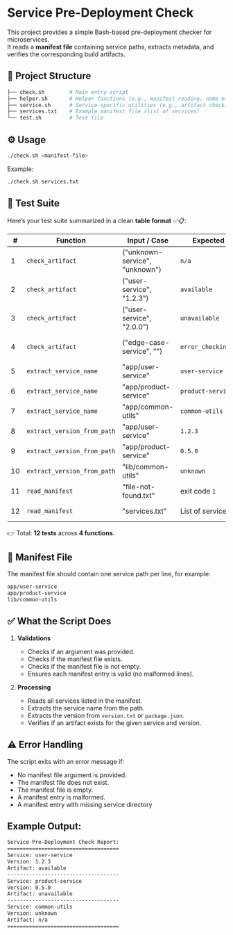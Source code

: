 # Service Pre-Deployment Check
This project provides a simple Bash-based pre-deployment checker for microservices.  
It reads a **manifest file** containing service paths, extracts metadata, and verifies the corresponding build artifacts.

## 📂 Project Structure
```bash
├── check.sh        # Main entry script
├── helper.sh       # Helper functions (e.g., manifest reading, name extraction)
├── service.sh      # Service-specific utilities (e.g., artifact check)
├── services.txt    # Example manifest file (list of services)
└── test.sh         # Test file
````

## ⚙️ Usage
```bash
./check.sh <manifest-file>
````

Example:
```bash
./check.sh services.txt
```

## 🧪 Test Suite
Here’s your test suite summarized in a clean **table format** ✅📋:

| #  | Function                    | Input / Case                   | Expected Output            | Description                                                  |
| -- | --------------------------- | ------------------------------ | -------------------------- | ------------------------------------------------------------ |
| 1  | `check_artifact`            | ("unknown-service", "unknown") | `n/a`                      | Version unknown of unknown-service should return `[n/a]`.    |
| 2  | `check_artifact`            | ("user-service", "1.2.3")      | `available`                | Version 1.2.3 of user-service should return `[available]`.   |
| 3  | `check_artifact`            | ("user-service", "2.0.0")      | `unavailable`              | Version 2.0.0 of user-service should return `[unavailable]`. |
| 4  | `check_artifact`            | ("edge-case-service", "")      | `error_checking_artifact`  | Empty version should return `[error_checking_artifact]`.     |
| 5  | `extract_service_name`      | "app/user-service"             | `user-service`             | Extract service name from `app/user-service`.                |
| 6  | `extract_service_name`      | "app/product-service"          | `product-service`          | Extract service name from `app/product-service`.             |
| 7  | `extract_service_name`      | "app/common-utils"             | `common-utils`             | Extract service name from `app/common-utils`.                |
| 8  | `extract_version_from_path` | "app/user-service"             | `1.2.3`                    | Version from `app/user-service`.                             |
| 9  | `extract_version_from_path` | "app/product-service"          | `0.5.0`                    | Version from `app/product-service`.                          |
| 10 | `extract_version_from_path` | "lib/common-utils"             | `unknown`                  | Version from `lib/common-utils`.                             |
| 11 | `read_manifest`             | "file-not-found.txt"           | exit code `1`              | File not found should return an error.                       |
| 12 | `read_manifest`             | "services.txt"                 | List of services (3 lines) | Should read manifest and return listed services.             |

👉 Total: **12 tests** across **4 functions**.

## 📑 Manifest File
The manifest file should contain one service path per line, for example:
```bash
app/user-service
app/product-service
lib/common-utils
```

## ✅ What the Script Does
1. **Validations**
   * Checks if an argument was provided.
   * Checks if the manifest file exists.
   * Checks if the manifest file is not empty.
   * Ensures each manifest entry is valid (no malformed lines).

2. **Processing**
   * Reads all services listed in the manifest.
   * Extracts the service name from the path.
   * Extracts the version from `version.txt` or `package.json`.
   * Verifies if an artifact exists for the given service and version.

## ⚠️ Error Handling
The script exits with an error message if:

* No manifest file argument is provided.
* The manifest file does not exist.
* The manifest file is empty.
* A manifest entry is malformed.
* A manifest entry with missing service directory

## Example Output:

```bash
Service Pre-Deployment Check Report:
====================================
Service: user-service
Version: 1.2.3
Artifact: available
------------------------------------
Service: product-service
Version: 0.5.0
Artifact: unavailable
------------------------------------
Service: common-utils
Version: unknown
Artifact: n/a
====================================
```